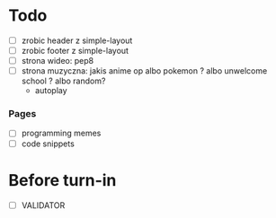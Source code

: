 # Todo

- [ ] zrobic header z simple-layout
- [ ] zrobic footer z simple-layout
- [ ] strona wideo: pep8
- [ ] strona muzyczna: jakis anime op albo pokemon ? albo unwelcome school ? albo random?
  - autoplay

### Pages
- [ ] programming memes
- [ ] code snippets

# Before turn-in

- [ ] VALIDATOR
